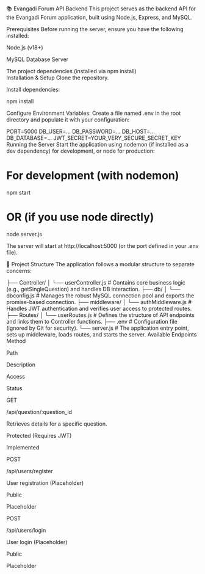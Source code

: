 📚 Evangadi Forum API Backend
This project serves as the backend API for the Evangadi Forum application, built using Node.js, Express, and MySQL.

Prerequisites
Before running the server, ensure you have the following installed:

Node.js (v18+)

MySQL Database Server

The project dependencies (installed via npm install)  
Installation & Setup
Clone the repository.

Install dependencies:

npm install

Configure Environment Variables: Create a file named .env in the root directory and populate it with your configuration:

PORT=5000
DB_USER=...
DB_PASSWORD=...
DB_HOST=...
DB_DATABASE=...
JWT_SECRET=YOUR_VERY_SECURE_SECRET_KEY
Running the Server
Start the application using nodemon (if installed as a dev dependency) for development, or node for production:

# For development (with nodemon)
npm start 

# OR (if you use node directly)
node server.js

The server will start at http://localhost:5000 (or the port defined in your .env file).

📁 Project Structure
The application follows a modular structure to separate concerns:

├── Controller/
│   └── userController.js  # Contains core business logic (e.g., getSingleQuestion) and handles DB interaction.
├── db/
│   └── dbconfig.js        # Manages the robust MySQL connection pool and exports the promise-based connection.
├── middleware/
│   └── authMiddleware.js  # Handles JWT authentication and verifies user access to protected routes.
├── Routes/
│   └── userRoutes.js      # Defines the structure of API endpoints and links them to Controller functions.
├── .env                   # Configuration file (ignored by Git for security).
└── server.js              # The application entry point, sets up middleware, loads routes, and starts the server.
Available Endpoints
Method

Path

Description

Access

Status

GET

/api/question/:question_id

Retrieves details for a specific question.

Protected (Requires JWT)

Implemented

POST

/api/users/register

User registration (Placeholder)

Public

Placeholder

POST

/api/users/login

User login (Placeholder)

Public

Placeholder